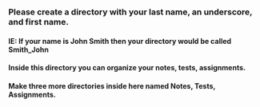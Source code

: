 ### Please create a directory with your last name, an underscore, and first name.
#### IE: If your name is John Smith then your directory would be called Smith_John

#### Inside this directory you can organize your notes, tests, assignments.

#### Make three more directories inside here named Notes, Tests, Assignments.
